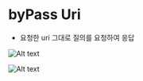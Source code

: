 # byPass Uri
- 요청한 uri 그대로 질의를 요청하여 응답

![Alt text](https://monosnap.com/image/gfPLvbUeePURYjYayfgoZR0724Kbl5.png)

![Alt text](https://monosnap.com/image/bW7pZ71LZZp3lSBHc5G0MbfwQB2RIC.png)